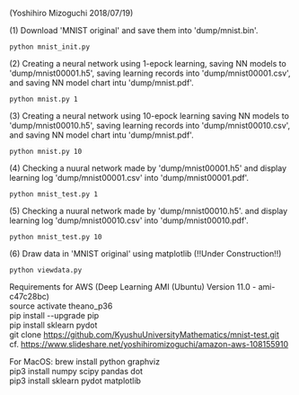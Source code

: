 (Yoshihiro Mizoguchi 2018/07/19)

(1) Download 'MNIST original' and save them into 'dump/mnist.bin'.

    python mnist_init.py

(2) Creating a neural network using 1-epock learning,
    saving NN models to 'dump/mnist00001.h5',
    saving learning records into 'dump/mnist00001.csv',
    and saving NN model chart intu 'dump/mnist.pdf'.

    python mnist.py 1

(3) Creating a neural network using 10-epock learning
    saving NN models to 'dump/mnist00010.h5',
    saving learning records into 'dump/mnist00010.csv',
    and saving NN model chart intu 'dump/mnist.pdf'.

    python mnist.py 10

(4) Checking a nuural network made by 'dump/mnist00001.h5'
    and display learning log 'dump/mnist00001.csv' into 'dump/mnist00001.pdf'.

    python mnist_test.py 1

(5) Checking a nuural network made by 'dump/mnist00010.h5'.
    and display learning log 'dump/mnist00010.csv' into 'dump/mnist00010.pdf'.

    python mnist_test.py 10

(6) Draw data in 'MNIST original' using matplotlib (!!Under Construction!!)

    python viewdata.py

Requirements for AWS (Deep Learning AMI (Ubuntu) Version 11.0 - ami-c47c28bc)  
    source activate theano_p36  
    pip install --upgrade pip   
    pip install sklearn pydot  
    git clone https://github.com/KyushuUniversityMathematics/mnist-test.git   
cf. https://www.slideshare.net/yoshihiromizoguchi/amazon-aws-108155910  

For MacOS:
    brew install python graphviz  
    pip3 install numpy scipy pandas dot  
    pip3 install sklearn pydot matplotlib  
